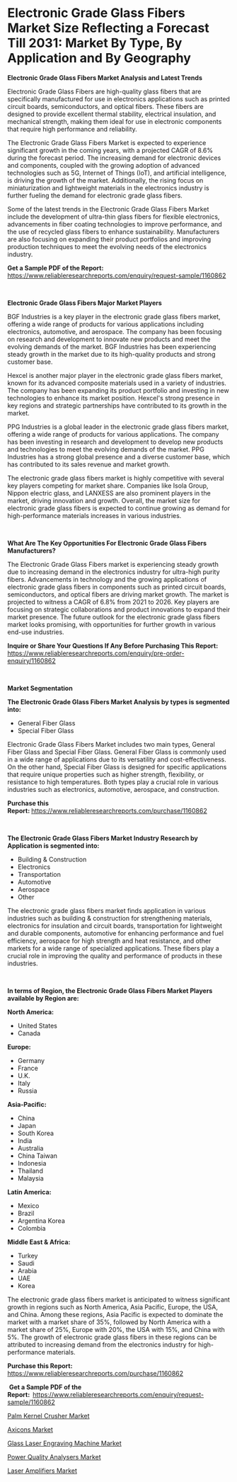<p><h1>Electronic Grade Glass Fibers Market Size Reflecting a Forecast Till 2031: Market By Type, By Application and By Geography</h1></p><p><strong>Electronic Grade Glass Fibers Market Analysis and Latest Trends</strong></p>
<p><p>Electronic Grade Glass Fibers are high-quality glass fibers that are specifically manufactured for use in electronics applications such as printed circuit boards, semiconductors, and optical fibers. These fibers are designed to provide excellent thermal stability, electrical insulation, and mechanical strength, making them ideal for use in electronic components that require high performance and reliability.</p><p>The Electronic Grade Glass Fibers Market is expected to experience significant growth in the coming years, with a projected CAGR of 8.6% during the forecast period. The increasing demand for electronic devices and components, coupled with the growing adoption of advanced technologies such as 5G, Internet of Things (IoT), and artificial intelligence, is driving the growth of the market. Additionally, the rising focus on miniaturization and lightweight materials in the electronics industry is further fueling the demand for electronic grade glass fibers.</p><p>Some of the latest trends in the Electronic Grade Glass Fibers Market include the development of ultra-thin glass fibers for flexible electronics, advancements in fiber coating technologies to improve performance, and the use of recycled glass fibers to enhance sustainability. Manufacturers are also focusing on expanding their product portfolios and improving production techniques to meet the evolving needs of the electronics industry.</p></p>
<p><strong>Get a Sample PDF of the Report:&nbsp;</strong> <a href="https://www.reliableresearchreports.com/enquiry/request-sample/1160862">https://www.reliableresearchreports.com/enquiry/request-sample/1160862</a></p>
<p>&nbsp;</p>
<p><strong>Electronic Grade Glass Fibers Major Market Players</strong></p>
<p><p>BGF Industries is a key player in the electronic grade glass fibers market, offering a wide range of products for various applications including electronics, automotive, and aerospace. The company has been focusing on research and development to innovate new products and meet the evolving demands of the market. BGF Industries has been experiencing steady growth in the market due to its high-quality products and strong customer base.</p><p>Hexcel is another major player in the electronic grade glass fibers market, known for its advanced composite materials used in a variety of industries. The company has been expanding its product portfolio and investing in new technologies to enhance its market position. Hexcel's strong presence in key regions and strategic partnerships have contributed to its growth in the market.</p><p>PPG Industries is a global leader in the electronic grade glass fibers market, offering a wide range of products for various applications. The company has been investing in research and development to develop new products and technologies to meet the evolving demands of the market. PPG Industries has a strong global presence and a diverse customer base, which has contributed to its sales revenue and market growth.</p><p>The electronic grade glass fibers market is highly competitive with several key players competing for market share. Companies like Isola Group, Nippon electric glass, and LANXESS are also prominent players in the market, driving innovation and growth. Overall, the market size for electronic grade glass fibers is expected to continue growing as demand for high-performance materials increases in various industries.</p></p>
<p>&nbsp;</p>
<p><strong>What Are The Key Opportunities For Electronic Grade Glass Fibers Manufacturers?</strong></p>
<p><p>The Electronic Grade Glass Fibers market is experiencing steady growth due to increasing demand in the electronics industry for ultra-high purity fibers. Advancements in technology and the growing applications of electronic grade glass fibers in components such as printed circuit boards, semiconductors, and optical fibers are driving market growth. The market is projected to witness a CAGR of 6.8% from 2021 to 2026. Key players are focusing on strategic collaborations and product innovations to expand their market presence. The future outlook for the electronic grade glass fibers market looks promising, with opportunities for further growth in various end-use industries.</p></p>
<p><strong>Inquire or Share Your Questions If Any Before Purchasing This Report:</strong> <a href="https://www.reliableresearchreports.com/enquiry/pre-order-enquiry/1160862">https://www.reliableresearchreports.com/enquiry/pre-order-enquiry/1160862</a></p>
<p>&nbsp;</p>
<p><strong>Market Segmentation</strong></p>
<p><strong>The Electronic Grade Glass Fibers Market Analysis by types is segmented into:</strong></p>
<p><ul><li>General Fiber Glass</li><li>Special Fiber Glass</li></ul></p>
<p><p>Electronic Grade Glass Fibers Market includes two main types, General Fiber Glass and Special Fiber Glass. General Fiber Glass is commonly used in a wide range of applications due to its versatility and cost-effectiveness. On the other hand, Special Fiber Glass is designed for specific applications that require unique properties such as higher strength, flexibility, or resistance to high temperatures. Both types play a crucial role in various industries such as electronics, automotive, aerospace, and construction.</p></p>
<p><strong>Purchase this Report:&nbsp;</strong><a href="https://www.reliableresearchreports.com/purchase/1160862">https://www.reliableresearchreports.com/purchase/1160862</a></p>
<p>&nbsp;</p>
<p><strong>The Electronic Grade Glass Fibers Market Industry Research by Application is segmented into:</strong></p>
<p><ul><li>Building & Construction</li><li>Electronics</li><li>Transportation</li><li>Automotive</li><li>Aerospace</li><li>Other</li></ul></p>
<p><p>The electronic grade glass fibers market finds application in various industries such as building & construction for strengthening materials, electronics for insulation and circuit boards, transportation for lightweight and durable components, automotive for enhancing performance and fuel efficiency, aerospace for high strength and heat resistance, and other markets for a wide range of specialized applications. These fibers play a crucial role in improving the quality and performance of products in these industries.</p></p>
<p>&nbsp;</p>
<p><strong>In terms of Region, the Electronic Grade Glass Fibers Market Players available by Region are:</strong></p>
<p>
    <p> <strong> North America: </strong>
        <ul>
            <li>United States</li>
            <li>Canada</li>
        </ul>
        </p> 
    <p> <strong> Europe: </strong>
        <ul>
            <li>Germany</li>
            <li>France</li>
            <li>U.K.</li>
            <li>Italy</li>
            <li>Russia</li>
        </ul>
        </p> 
    <p> <strong> Asia-Pacific: </strong>
        <ul>
            <li>China</li>
            <li>Japan</li>
            <li>South Korea</li>
            <li>India</li>
            <li>Australia</li>
            <li>China Taiwan</li>
            <li>Indonesia</li>
            <li>Thailand</li>
            <li>Malaysia</li>
        </ul>
        </p> 
    <p> <strong> Latin America: </strong>
        <ul>
            <li>Mexico</li>
            <li>Brazil</li>
            <li>Argentina Korea</li>
            <li>Colombia</li>
        </ul>
        </p> 
    <p> <strong> Middle East & Africa: </strong>
        <ul>
            <li>Turkey</li>
            <li>Saudi</li>
            <li>Arabia</li>
            <li>UAE</li>
            <li>Korea</li>
        </ul>
    </p>
    </p>
<p><p>The electronic grade glass fibers market is anticipated to witness significant growth in regions such as North America, Asia Pacific, Europe, the USA, and China. Among these regions, Asia Pacific is expected to dominate the market with a market share of 35%, followed by North America with a market share of 25%, Europe with 20%, the USA with 15%, and China with 5%. The growth of electronic grade glass fibers in these regions can be attributed to increasing demand from the electronics industry for high-performance materials.</p></p>
<p><strong>Purchase this Report: </strong><a href="https://www.reliableresearchreports.com/purchase/1160862">https://www.reliableresearchreports.com/purchase/1160862</a></p>
<p>&nbsp;<strong>Get a Sample PDF of the Report:&nbsp;&nbsp;</strong><a href="https://www.reliableresearchreports.com/enquiry/request-sample/1160862">https://www.reliableresearchreports.com/enquiry/request-sample/1160862</a></p>
<p><strong></strong></p>
<p><p><a href="https://medium.com/@angelaarnold1941/analyzing-palm-kernel-crusher-market-global-industry-perspective-and-forecast-2024-to-2031-fd8ec2e163bb">Palm Kernel Crusher Market</a></p><p><a href="https://medium.com/@elvirabogdani08/axicons-market-exploring-market-share-market-trends-and-future-growth-4e729543a6d9">Axicons Market</a></p><p><a href="https://medium.com/@evelynarmstrong2022/analyzing-glass-laser-engraving-machine-market-global-industry-perspective-and-forecast-2024-to-7d38ef8cb6f8">Glass Laser Engraving Machine Market</a></p><p><a href="https://medium.com/@angelaarnold1941/power-quality-analysers-market-insight-market-trends-growth-forecasted-from-2024-to-2031-63cae0632708">Power Quality Analysers Market</a></p><p><a href="https://medium.com/@evelynarmstrong2022/laser-amplifiers-market-insight-market-trends-growth-forecasted-from-2024-to-2031-d4917c39fdb5">Laser Amplifiers Market</a></p></p>